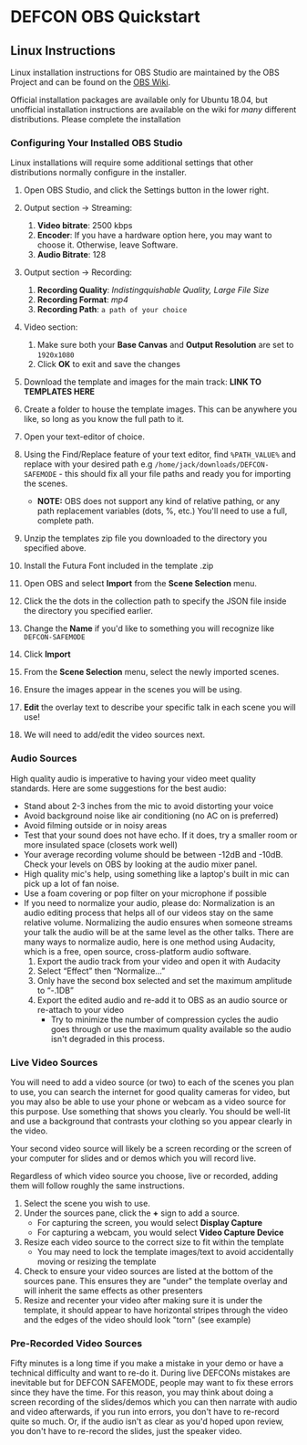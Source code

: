 # DEFCON OBS Quickstart

## Linux Instructions

Linux installation instructions for OBS Studio are maintained by the OBS Project and can be found on the [OBS Wiki](https://obsproject.com/wiki/install-instructions). 

Official installation packages are available only for Ubuntu 18.04, but unofficial installation instructions are available on the wiki for _many_ different distributions. Please complete the installation 

### Configuring Your Installed OBS Studio

Linux installations will require some additional settings that other distributions normally configure in the installer.

1. Open OBS Studio, and click the Settings button in the lower right.
1. Output section -> Streaming:
    1. __Video bitrate__: 2500 kbps
    1. __Encoder__: If you have a hardware option here, you may want to choose it. Otherwise, leave Software.
    1. __Audio Bitrate__: 128
1. Output section -> Recording: 
    1. __Recording Quality__: *Indistingquishable Quality, Large File Size*
    1. __Recording Format__: *mp4*
    1. __Recording Path__: `a path of your choice`
1. Video section:
    1. Make sure both your __Base Canvas__ and __Output Resolution__ are set to `1920x1080`
    1. Click __OK__ to exit and save the changes

    

1. Download the template and images for the main track: __LINK TO TEMPLATES HERE__
1. Create a folder to house the template images. This can be anywhere you like, so long as you know the full path to it.
1. Open your text-editor of choice.
1. Using the Find/Replace feature of your text editor, find `%PATH_VALUE%` and replace with your desired path e.g `/home/jack/downloads/DEFCON-SAFEMODE` - this should fix all your file paths and ready you for importing the scenes.
   - __NOTE:__ OBS does not support any kind of relative pathing, or any path replacement variables (dots, %, etc.) You'll need to use a full, complete path.
1. Unzip the templates zip file you downloaded to the directory you specified above.
1. Install the Futura Font included in the template .zip
1. Open OBS and select __Import__ from the __Scene Selection__ menu.
1. Click the the dots in the collection path to specify the JSON file inside the directory you specified earlier.
1. Change the __Name__ if you'd like to something you will recognize like `DEFCON-SAFEMODE`
1. Click __Import__
1. From the __Scene Selection__ menu, select the newly imported scenes.
1. Ensure the images appear in the scenes you will be using.
1. __Edit__ the overlay text to describe your specific talk in each scene you will use!
1. We will need to add/edit the video sources next. 

### Audio Sources
High quality audio is imperative to having your video meet quality standards. Here are some suggestions for the best audio:
- Stand about 2-3 inches from the mic to avoid distorting your voice
- Avoid background noise like air conditioning (no AC on is preferred)
- Avoid filming outside or in noisy areas
- Test that your sound does not have echo. If it does, try a smaller room or more insulated space (closets work well)
- Your average recording volume should be between -12dB and -10dB. Check your levels on OBS by looking at the audio mixer panel.
- High quality mic's help, using something like a laptop's built in mic can pick up a lot of fan noise. 
- Use a foam covering or pop filter on your microphone if possible
- If you need to normalize your audio, please do:
   Normalization is an audio editing process that helps all of our videos stay on the same relative volume. Normalizing the audio ensures when someone streams your talk the audio will be at the same level as the other talks. There are many ways to normalize audio, here is one method using Audacity, which is a free, open source, cross-platform audio software.
   1. Export the audio track from your video and open it with Audacity
   2. Select “Effect” then “Normalize…”
   3. Only have the second box selected and set the maximum amplitude to “-.1DB”
   4. Export the edited audio and re-add it to OBS as an audio source or re-attach to your video
      - Try to minimize the number of compression cycles the audio goes through or use the maximum quality available so the audio isn't degraded in this process.
   


### Live Video Sources
You will need to add a video source (or two) to each of the scenes you plan to use, you can search the internet for good quality cameras for video, but you may also be able to use your phone or webcam as a video source for this purpose. Use something that shows you clearly. You should be well-lit and use a background that contrasts your clothing so you appear clearly in the video.

Your second video source will likely be a screen recording or the screen of your computer for slides and or demos which you will record live. 

Regardless of which video source you choose, live or recorded, adding them will follow roughly the same instructions.
1. Select the scene you wish to use.
2. Under the sources pane, click the __+__ sign to add a source.
   - For capturing the screen, you would select __Display Capture__
   - For capturing a webcam, you would select __Video Capture Device__
3. Resize each video source to the correct size to fit within the template 
    - You may need to lock the template images/text to avoid accidentally moving or resizing the template
4. Check to ensure your video sources are listed at the bottom of the sources pane. This ensures they are "under" the template overlay and will inherit the same effects as other presenters
5. Resize and recenter your video after making sure it is under the template, it should appear to have horizontal stripes through the video and the edges of the video should look "torn" (see example)


### Pre-Recorded Video Sources
Fifty minutes is a long time if you make a mistake in your demo or have a technical difficulty and want to re-do it. During live DEFCONs mistakes are inevitable but for DEFCON SAFEMODE, people may want to fix these errors since they have the time. For this reason, you may think about doing a screen recording of the slides/demos which you can then narrate with audio and video afterwards, if you run into errors, you don't have to re-record quite so much. Or, if the audio isn't as clear as you'd hoped upon review, you don't have to re-record the slides, just the speaker video.
    

